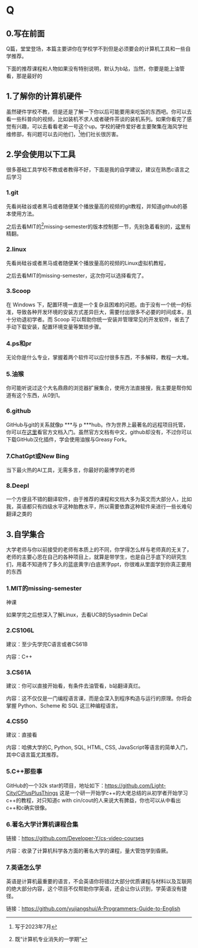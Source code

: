 # Q

## 0.写在前面

Q篇，堂堂登场，本篇主要讲你在学校学不到但是必须要会的计算机工具和一些自学推荐。

下面的推荐课程和人物如果没有特别说明，默认为b站，当然，你要是能上油管看，那是最好的

## 1.了解你的计算机硬件

虽然硬件学校不教，但是还是了解一下你以后可能要用来吃饭的东西吧。你可以去看一些科普向的视频，比如装机不求人或者硬件茶谈的装机系列。如果你看完了感觉有兴趣，可以去看看老弟一号这个up。学校的硬件爱好者主要聚集在海风学社维修部，有问题可以去问他们，[^1]他们社长很厉害。

## 2.学会使用以下工具

很多基础工具学校不教或者教得不好，下面是我的自学建议，建议在熟悉c语言之后学习

### 1.git

先看尚硅谷或者黑马或者随便某个播放量高的视频的git教程，并知道github的基本使用方法。

之后去看MIT的[^2]missing-semester的版本控制那一节，先别急着看别的，[这里](https://space.bilibili.com/518734451?spm_id_from=333.337.0.0)有精翻。

### 2.linux

先看尚硅谷或者黑马或者随便某个播放量高的视频的Linux虚拟机教程，

之后去看MIT的missing-semester，这次你可以选择看完了。

### 3.Scoop

在 Windows 下，配置环境一直是一个复杂且困难的问题。由于没有一个统一的标准，导致各种开发环境的安装方式差异巨大，需要付出很多不必要的时间成本，且十分劝退初学者。而 Scoop 可以帮助你统一安装并管理常见的开发软件，省去了手动下载安装，配置环境变量等繁琐步骤。

### 4.ps和pr

无论你是什么专业，掌握着两个软件可以应付很多东西，不多解释，教程一大堆。

### 5.油猴

你可能听说过这个大名鼎鼎的浏览器扩展集合，使用方法直接搜，我主要是帮你知道有这个东西，从0到1。

### 6.github

GitHub与git的关系就像p ***与 p ***hub。作为世界上最著名的远程项目托管，你可以在[这里](https://docs.github.com/zh/get-started)看官方文档入门。虽然官方文档有中文，github却没有，不过你可以下载GitHub汉化插件，学会使用油猴与Greasy Fork。

### 7.ChatGpt或New Bing

当下最火热的AI工具，无需多言，你最好的最博学的老师
### 8.Deepl
一个方便且不错的翻译软件，由于推荐的课程和文档大多为英文而大部分人，比如我，英语都只有四级水平这种胎教水平，所以需要依靠这种软件来进行一些长难句翻译之类的

## 3.自学集合

大学老师与你以前接受的老师有本质上的不同，你学得怎么样与老师真的无关了，老师的主要心思在自己的各种项目上，就算是带学生，也是自己手底下的研究生们，用着不知道传了多久的蓝底黄字/白底黑字ppt，你很难从里面学到你真正要用的东西

### 1.MIT的missing-semester

神课

如果学完之后想深入了解Linux，去看UCB的Sysadmin DeCal

### 2.CS106L

建议：至少先学完C语言或者CS61B

内容：C++

### 3.CS61A

建议：你可以直接开始看，有条件去油管看，b站翻译真烂。

内容：这不仅仅是一门编程语言课，而是会深入到程序构造与运行的原理。你将会掌握 Python、Scheme 和 SQL 这三种编程语言。

### 4.CS50

建议：直接看

内容：哈佛大学的C, Python, SQL, HTML, CSS, JavaScript等语言的简单入门，其中C语言篇尤其推荐。
### 5.C++那些事

GitHub的一个32k star的项目，地址如下：https://github.com/Light-City/CPlusPlusThings
这是一个研一开始学c++的大佬总结的从初学者开始学习c++的教程，对只知道c with cin/cout的人来说大有脾益，你也可以从中看出c++和c确实很像。

### 6.著名大学计算机课程合集

链接：https://github.com/Developer-Y/cs-video-courses

内容：收录了计算机科学各方面的著名大学的课程，量大管饱学到昏厥。

### 7.英语怎么学

英语是计算机最重要的语言，不会英语你将错过大部分优质课程与材料以及互联网的绝大部分内容，这个项目不仅帮助你学英语，还会让你认识到，学英语没有捷径。

链接：https://github.com/yujiangshui/A-Programmers-Guide-to-English

[^1]: 写于2023年7月
[^2]: 既“计算机专业消失的一学期”
